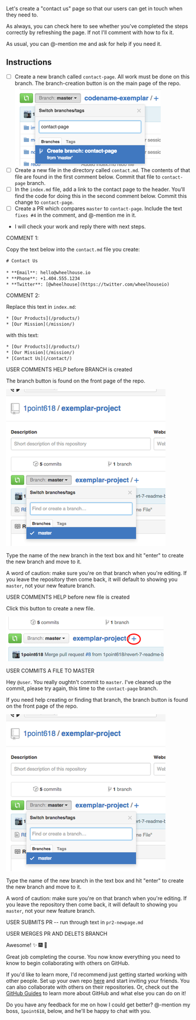 Let's create a "contact us" page so that our users can get in touch when they need to.

As always, you can check here to see whether you've completed the steps correctly by refreshing the page. If not I'll comment with how to fix it.

As usual, you can @-mention me and ask for help if you need it.

## Instructions

- [ ] Create a new branch called `contact-page`. All work must be done on this branch. The branch-creation button is on the main page of the repo.  
  ![Create Branch](https://raw.githubusercontent.com/1point618/codename-exemplar/master/img/create-branch-2.png)
- [ ] Create a new file in the directory called `contact.md`. The contents of that file are found in the first comment below. Commit that file to `contact-page` branch.
- [ ] In the `index.md` file, add a link to the contact page to the header. You'll find the code for doing this in the second comment below. Commit this change to `contact-page`.
- [ ] Create a PR which compares `master` to `contact-page`. Include the text `fixes #4` in the comment, and @-mention me in it.
- I will check your work and reply there with next steps. 


COMMENT 1:

Copy the text below into the `contact.md` file you create:

```
# Contact Us

* **Email**: hello@wheelhouse.io
* **Phone**: +1.404.555.1234
* **Twitter**: [@wheelhouse](https://twitter.com/wheelhouseio)

```


COMMENT 2:

Replace this text in `index.md`:

```
* [Our Products](/products/)
* [Our Mission](/mission/)
```

with this text:

```
* [Our Products](/products/)
* [Our Mission](/mission/)
* [Contact Us](/contact/)
```


USER COMMENTS HELP before BRANCH is created

The branch button is found on the front page of the repo.

![Create Branch](https://raw.githubusercontent.com/1point618/codename-exemplar/master/img/create-branch.png)

Type the name of the new branch in the text box and hit "enter" to create the new branch and move to it.

A word of caution: make sure you're on that branch when you're editing. If you leave the repository then come back, it will default to showing you `master`, not your new feature branch.



USER COMMENTS HELP before new file is created

Click this button to create a new file.

![New File](https://raw.githubusercontent.com/1point618/codename-exemplar/master/img/new-file.png)



USER COMMITS A FILE TO MASTER

Hey `@user`. You really oughtn't commit to `master`. I've cleaned up the commit, please try again, this time to the `contact-page` branch.

If you need help creating or finding that branch, the branch button is found on the front page of the repo.

![Create Branch](https://raw.githubusercontent.com/1point618/codename-exemplar/master/img/create-branch.png)

Type the name of the new branch in the text box and hit "enter" to create the new branch and move to it.

A word of caution: make sure you're on that branch when you're editing. If you leave the repository then come back, it will default to showing you `master`, not your new feature branch.



USER SUBMITS PR
-- run through text in `pr2-newpage.md`



USER MERGES PR AND DELETS BRANCH

Awesome! :sparkles: :fireworks: :tada:

Great job completing the course. You now know everything you need to know to begin collaborating with others on GitHub. 

If you'd like to learn more, I'd recommend just getting started working with other people. Set up your own repo [here](https://github.com/new) and start inviting your friends. You can also collaborate with others on their repositories. Or, check out the [GitHub Guides](https://guides.github.com/) to learn more about GitHub and what else you can do on it!

Do you have any feedback for me on how I could get better? @-mention my boss, `1point618`, below, and he'll be happy to chat with you.